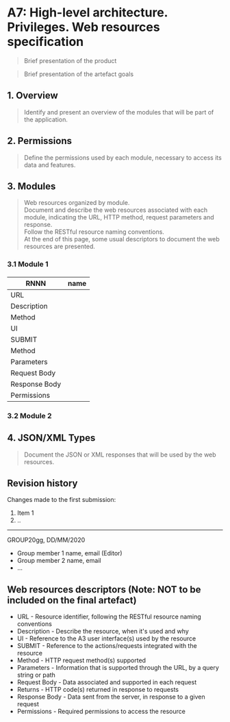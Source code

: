 # A7: High-level architecture. Privileges. Web resources specification

> Brief presentation of the product

> Brief presentation of the artefact goals

## 1. Overview

> Identify and present an overview of the modules that will be part of the application.  

## 2. Permissions

> Define the permissions used by each module, necessary to access its data and features.  

## 3. Modules

> Web resources organized by module.  
> Document and describe the web resources associated with each module, indicating the URL, HTTP method, request parameters and response.  
> Follow the RESTful resource naming conventions.  
> At the end of this page, some usual descriptors to document the web resources are presented.  

### 3.1 Module 1

#### 

| RNNN          | name  |
| ------------- | ----- |
| URL 	        |       |
| Description   |       |
| Method        |       |
| UI            |       |
| SUBMIT        |       |
| Method        |       |
| Parameters    |       |
| Request Body  |       |
| Response Body |       |
| Permissions   |       |

### 3.2 Module 2

## 4. JSON/XML Types

> Document the JSON or XML responses that will be used by the web resources.  

## Revision history

Changes made to the first submission:
1. Item 1
1. ..

***
GROUP20gg, DD/MM/2020
 
* Group member 1 name, email (Editor)
* Group member 2 name, email
* ...

## Web resources descriptors (Note: **NOT to be included on the final artefact**)

* URL - Resource identifier, following the RESTful resource naming conventions 
* Description - Describe the resource, when it's used and why
* UI - Reference to the A3 user interface(s) used by the resource
* SUBMIT - Reference to the actions/requests integrated with the resource
* Method - HTTP request method(s) supported
* Parameters - Information that is supported through the URL, by a query string or path
* Request Body - Data associated and supported in each request
* Returns - HTTP code(s) returned in response to requests
* Response Body - Data sent from the server, in response to a given request
* Permissions - Required permissions to access the resource